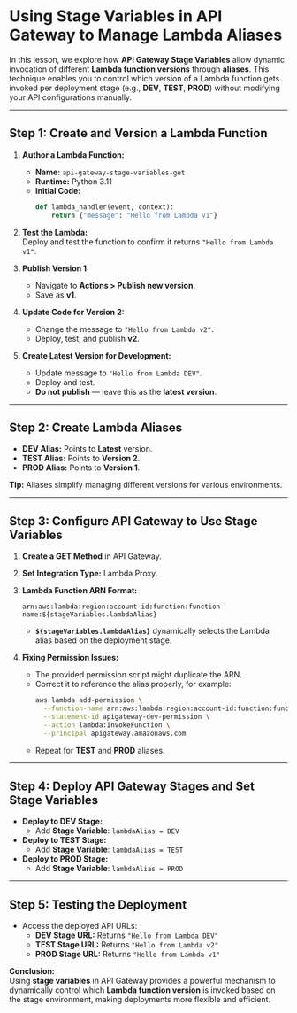 # **Using Stage Variables in API Gateway to Manage Lambda Aliases**

In this lesson, we explore how **API Gateway Stage Variables** allow dynamic invocation of different **Lambda function versions** through **aliases**. This technique enables you to control which version of a Lambda function gets invoked per deployment stage (e.g., **DEV**, **TEST**, **PROD**) without modifying your API configurations manually.

---

## **Step 1: Create and Version a Lambda Function**

1. **Author a Lambda Function:**
   - **Name:** `api-gateway-stage-variables-get`
   - **Runtime:** Python 3.11
   - **Initial Code:**  
     ```python
     def lambda_handler(event, context):
         return {"message": "Hello from Lambda v1"}
     ```

2. **Test the Lambda:**  
   Deploy and test the function to confirm it returns `"Hello from Lambda v1"`.

3. **Publish Version 1:**  
   - Navigate to **Actions > Publish new version**.
   - Save as **v1**.

4. **Update Code for Version 2:**
   - Change the message to `"Hello from Lambda v2"`.
   - Deploy, test, and publish **v2**.

5. **Create Latest Version for Development:**
   - Update message to `"Hello from Lambda DEV"`.
   - Deploy and test.
   - **Do not publish** — leave this as the **latest version**.

---

## **Step 2: Create Lambda Aliases**

- **DEV Alias:** Points to **Latest** version.
- **TEST Alias:** Points to **Version 2**.
- **PROD Alias:** Points to **Version 1**.

**Tip:** Aliases simplify managing different versions for various environments.

---

## **Step 3: Configure API Gateway to Use Stage Variables**

1. **Create a GET Method** in API Gateway.
2. **Set Integration Type:** Lambda Proxy.
3. **Lambda Function ARN Format:**
   ```plaintext
   arn:aws:lambda:region:account-id:function:function-name:${stageVariables.lambdaAlias}
   ```

   - **`${stageVariables.lambdaAlias}`** dynamically selects the Lambda alias based on the deployment stage.

4. **Fixing Permission Issues:**
   - The provided permission script might duplicate the ARN.
   - Correct it to reference the alias properly, for example:
     ```bash
     aws lambda add-permission \
       --function-name arn:aws:lambda:region:account-id:function:function-name:DEV \
       --statement-id apigateway-dev-permission \
       --action lambda:InvokeFunction \
       --principal apigateway.amazonaws.com
     ```
   - Repeat for **TEST** and **PROD** aliases.

---

## **Step 4: Deploy API Gateway Stages and Set Stage Variables**

- **Deploy to DEV Stage:**
  - Add **Stage Variable**: `lambdaAlias = DEV`
- **Deploy to TEST Stage:**
  - Add **Stage Variable**: `lambdaAlias = TEST`
- **Deploy to PROD Stage:**
  - Add **Stage Variable**: `lambdaAlias = PROD`

---

## **Step 5: Testing the Deployment**

- Access the deployed API URLs:
  - **DEV Stage URL:** Returns `"Hello from Lambda DEV"`
  - **TEST Stage URL:** Returns `"Hello from Lambda v2"`
  - **PROD Stage URL:** Returns `"Hello from Lambda v1"`

**Conclusion:**  
Using **stage variables** in API Gateway provides a powerful mechanism to dynamically control which **Lambda function version** is invoked based on the stage environment, making deployments more flexible and efficient.